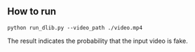 ## How to run
`python run_dlib.py --video_path ./video.mp4`

The result indicates the probability that the input video is fake.